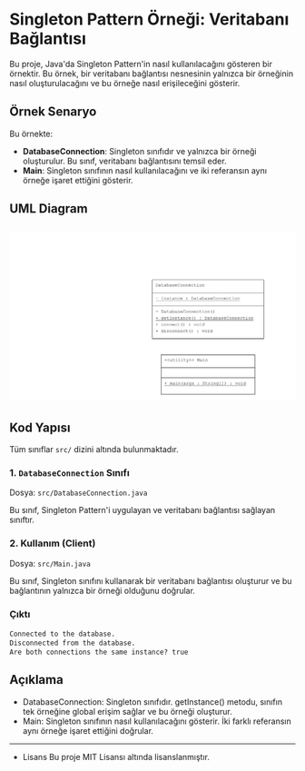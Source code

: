 # Singleton Pattern Örneği: Veritabanı Bağlantısı

Bu proje, Java'da Singleton Pattern'in nasıl kullanılacağını gösteren bir örnektir. Bu örnek, bir veritabanı bağlantısı nesnesinin yalnızca bir örneğinin nasıl oluşturulacağını ve bu örneğe nasıl erişileceğini gösterir.

## Örnek Senaryo

Bu örnekte:
- **DatabaseConnection**: Singleton sınıfıdır ve yalnızca bir örneği oluşturulur. Bu sınıf, veritabanı bağlantısını temsil eder.
- **Main**: Singleton sınıfının nasıl kullanılacağını ve iki referansın aynı örneğe işaret ettiğini gösterir.

## UML Diagram
![SingletonPattern](SingletonPattern.png)
---
## Kod Yapısı

Tüm sınıflar `src/` dizini altında bulunmaktadır.

### 1. `DatabaseConnection` Sınıfı

Dosya: `src/DatabaseConnection.java`

Bu sınıf, Singleton Pattern'i uygulayan ve veritabanı bağlantısı sağlayan sınıftır.

### 2. Kullanım (Client)

Dosya: `src/Main.java`

Bu sınıf, Singleton sınıfını kullanarak bir veritabanı bağlantısı oluşturur ve bu bağlantının yalnızca bir örneği olduğunu doğrular.

### Çıktı

```plaintext
Connected to the database.
Disconnected from the database.
Are both connections the same instance? true
```

## Açıklama
- DatabaseConnection: Singleton sınıfıdır. getInstance() metodu, sınıfın tek örneğine global erişim sağlar ve bu örneği oluşturur.
- Main: Singleton sınıfının nasıl kullanılacağını gösterir. İki farklı referansın aynı örneğe işaret ettiğini doğrular.
---
- Lisans
Bu proje MIT Lisansı altında lisanslanmıştır.
